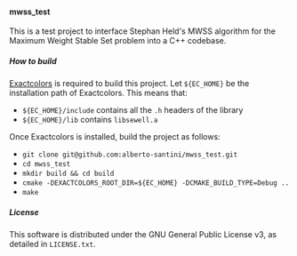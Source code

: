 #### mwss_test

This is a test project to interface Stephan Held's MWSS algorithm for the Maximum Weight Stable Set problem into a C++ codebase.

##### How to build

[Exactcolors](https://github.com/heldstephan/exactcolors) is required to build this project. Let `${EC_HOME}` be the installation path of Exactcolors. This means that:

* `${EC_HOME}/include` contains all the `.h` headers of the library
* `${EC_HOME}/lib` contains `libsewell.a`

Once Exactcolors is installed, build the project as follows:

* `git clone git@github.com:alberto-santini/mwss_test.git`
* `cd mwss_test`
* `mkdir build && cd build`
* `cmake -DEXACTCOLORS_ROOT_DIR=${EC_HOME} -DCMAKE_BUILD_TYPE=Debug ..`
* `make`

##### License

This software is distributed under the GNU General Public License v3, as detailed in `LICENSE.txt`.